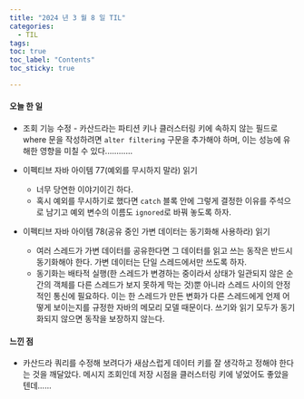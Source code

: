 ```yaml
---
title: "2024 년 3 월 8 일 TIL"
categories:
  - TIL
tags:
toc: true
toc_label: "Contents"
toc_sticky: true

---
```


#### 오늘 한 일

* 조회 기능 수정 - 카산드라는 파티션 키나 클러스터링 키에 속하지 않는 필드로 where 문을 작성하려면 `alter filtering` 구문을 추가해야 하며, 이는 성능에 유해한 영향을 미칠 수 있다............
* 이펙티브 자바 아이템 77(예외를 무시하지 말라) 읽기
  * 너무 당연한 이야기이긴 하다.
  * 혹시 예외를 무시하기로 했다면 `catch` 블록 안에 그렇게 결정한 이유를 주석으로 남기고 예외 변수의 이름도 `ignored`로 바꿔 놓도록 하자.
  
* 이펙티브 자바 아이템 78(공유 중인 가변 데이터는 동기화해 사용하라) 읽기
  * 여러 스레드가 가변 데이터를 공유한다면 그 데이터를 읽고 쓰는 동작은 반드시 동기화해야 한다. 가변 데이터는 단일 스레드에서만 쓰도록 하자.
  * 동기화는 배타적 실행(한 스레드가 변경하는 중이라서 상태가 일관되지 않은 순간의 객체를 다른 스레드가 보지 못하게 막는 것)뿐 아니라 스레드 사이의 안정적인 통신에 필요하다. 이는 한 스레드가 만든 변화가 다른 스레드에게 언제 어떻게 보이는지를 규정한 자바의 메모리 모델 때문이다. 쓰기와 읽기 모두가 동기화되지 않으면 동작을 보장하지 않는다.




#### 느낀 점

* 카산드라 쿼리를 수정해 보려다가 새삼스럽게 데이터 키를 잘 생각하고 정해야 한다는 것을 깨달았다. 메시지 조회인데 저장 시점을 클러스터링 키에 넣었어도 좋았을 텐데...... 